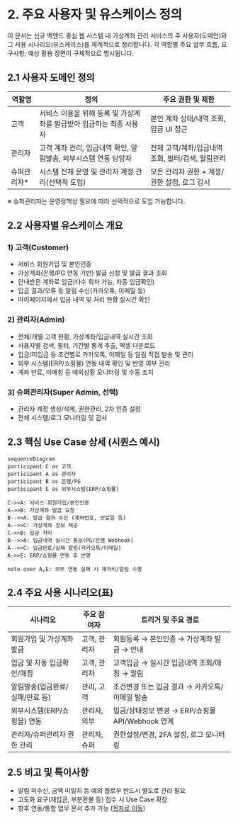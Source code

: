 # 2. 주요 사용자 및 유스케이스 정의

이 문서는 신규 백엔드 중심 웹 시스템 내 가상계좌 관리 서비스의 주 사용자(도메인)와 그 사용 시나리오(유스케이스)를 체계적으로 정리합니다. 각 역할별 주요 업무 흐름, 요구사항, 예상 활용 장면이 구체적으로 명시됩니다. 

## 2.1 사용자 도메인 정의

| 역할명      | 정의                                                         | 주요 권한 및 제한                                 |
|------------|--------------------------------------------------------------|---------------------------------------------------|
| 고객        | 서비스 이용을 위해 등록 및 가상계좌를 발급받아 입금하는 최종 사용자 | 본인 계좌 상태/내역 조회, 입금 UI 접근             |
| 관리자      | 고객 계좌 관리, 입금내역 확인, 알림발송, 외부시스템 연동 담당자  | 전체 고객/계좌/입금내역 조회, 필터/검색, 알림관리   |
| 슈퍼관리자* | 시스템 전체 운영 및 관리자 계정 관리(선택적 도입)              | 모든 관리자 권한 + 계정/권한 설정, 로그 감시        |

※ 슈퍼관리자는 운영정책상 필요에 따라 선택적으로 도입 가능합니다.

## 2.2 사용자별 유스케이스 개요

### 1) 고객(Customer)
- 서비스 회원가입 및 본인인증
- 가상계좌(은행/PG 연동 기반) 발급 신청 및 발급 결과 조회
- 안내받은 계좌로 입금(다수 회차 가능, 자동 입금확인)
- 입금 결과/오류 등 알림 수신(카카오톡, 이메일 등)
- 마이페이지에서 입금 내역 및 처리 현황 실시간 확인

### 2) 관리자(Admin)
- 전체/개별 고객 현황, 가상계좌/입금내역 실시간 조회
- 사용자별 검색, 필터, 기간별 통계 추출, 엑셀 다운로드
- 입금/미입금 등 조건별로 카카오톡, 이메일 등 알림 직접 발송 및 관리
- 외부 시스템(ERP/쇼핑몰) 연동 내역 확인 및 반영 여부 관리
- 계좌 만료, 미매칭 등 예외상황 모니터링 및 수동 조치

### 3) 슈퍼관리자(Super Admin, 선택)
- 관리자 계정 생성/삭제, 권한관리, 2차 인증 설정
- 전체 시스템/로그 모니터링 및 감사

## 2.3 핵심 Use Case 상세 (시퀀스 예시)

```mermaid
sequenceDiagram
participant C as 고객
participant A as 관리자
participant B as 은행/PG
participant E as 외부시스템(ERP/쇼핑몰)

C->>A: 서비스 회원가입/본인인증
A->>B: 가상계좌 발급 요청
B-->>A: 발급 결과 수신 (계좌번호, 만료일 등)
A-->>C: 가상계좌 정보 제공
C->>B: 입금 처리
B-->>A: 입금내역 실시간 통보(PG/은행 Webhook)
A-->>C: 입금완료/실패 알림(카카오톡/이메일)
A->>E: ERP/쇼핑몰 연동 후 반영

note over A,E: 외부 연동 실패 시 재처리/알림 수행
```

## 2.4 주요 사용 시나리오(표)

| 시나리오                        | 주요 참여자  | 트리거 및 주요 경로                               |
|-------------------------------|------------|---------------------------------------------|
| 회원가입 및 가상계좌 발급         | 고객, 관리자 | 회원등록 → 본인인증 → 가상계좌 발급 → 안내           |
| 입금 및 자동 입금확인/매칭        | 고객, 관리자 | 고객입금 → 실시간 입금내역 조회/매칭 → 알림         |
| 알림발송(입금완료/실패/만료 등)   | 관리, 고객   | 조건변경 또는 입금 결과 → 카카오톡/이메일 발송      |
| 외부시스템(ERP/쇼핑몰) 연동      | 관리자, 외부 | 입금/상태정보 변경 → ERP/쇼핑몰 API/Webhook 연계    |
| 관리자/슈퍼관리자 권한 관리       | 관리자, 슈퍼 | 권한설정/변경, 2FA 설정, 로그 모니터링             |

## 2.5 비고 및 특이사항
- 알림 미수신, 금액 미일치 등 예외 플로우 반드시 별도로 관리 필요
- 고도화 요구(재입금, 부분환불 등) 접수 시 Use Case 확장
- 향후 연동/통합 업무 문서 추가 가능 ([목차로 이동](./00_virtual_account_toc.md))

